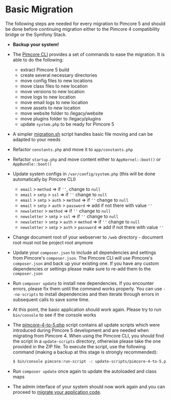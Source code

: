 # Basic Migration

The following steps are needed for every migration to Pimcore 5 and should be done before continuing migration either
to the Pimcore 4 compatibility bridge or the Symfony Stack.

- **Backup your system!**

- The [Pimcore CLI](https://github.com/pimcore/pimcore-cli) provides a set of commands to ease the migration. It is able
  to do the following:

  - extract Pimcore 5 build
  - create several necessary directories
  - move config files to new locations
  - move class files to new location
  - move versions to new location
  - move logs to new location
  - move email logs to new location
  - move assets to new location
  - move website folder to /legacy/website
  - move plugins folder to /legacy/plugins
  - update `system.php` to be ready for Pimcore 5
  
- A simpler [migration.sh](./migration.sh) script handles basic file moving and can be adapted to your needs
- Refactor `constants.php` and move it to `app/constants.php`
- Refactor `startup.php` and move content either to `AppKernel::boot()` or `AppBundle::boot()`

- Update system configs in `/var/config/system.php` (this will be done automatically by Pimcore CLI)
    - `email` > `method` => if `''`, change to `null`
    - `email` > `smtp` > `ssl` => if `''` change to `null`
    - `email` > `smtp` > `auth` > `method` => if `''` change to `null`
    - `email` > `smtp` > `auth` > `password` => add if not there with value `''`
    - `newsletter` > `method` => if `''` change to `null`
    - `newsletter` > `smtp` > `ssl` => if `''` change to `null`
    - `newsletter` > `smtp` > `auth` > `method` => if `''` change to `null`
    - `newsletter` > `smtp` > `auth` > `password` => add if not there with value `''`

- Change document root of your webserver to `/web` directory - document root must not be project root anymore

- Update your `composer.json` to include all dependencies and settings from Pimcore's `composer.json`. The Pimcore CLI will
  use Pimcore's `composer.json` and back up your existing one. If you have any custom dependencies or settings please make
  sure to re-add them to the `composer.json`

- Run `composer update` to install new dependencies. If you encounter errors, please fix them until the command works properly.
  You can use `--no-scripts` to install dependencies and then iterate through errors in subsequent calls to save some time.

- At this point, the basic application should work again. Please try to run `bin/console` to see if the console works

- The [pimcore-4-to-5.php](https://github.com/pimcore/pimcore/blob/master/update-scripts/pimcore-4-to-5.php) script contains
  all update scripts which were introduced during Pimcore 5 development and are needed when migrating from Pimcore 4. When
  using the Pimcore CLI, you should find the script in a `update-scripts` directory, otherwise please take the one provided 
  in the ZIP file. To execute the script, use the following command (making a backup at this stage is strongly recommended):
  
  ```bash
  $ bin/console pimcore:run-script -c update-scripts/pimcore-4-to-5.php
  ```
  
- Run `composer update` once again to update the autoloaded and class maps
- The admin interface of your system should now work again and you can proceed to [migrate your application code](./README.md). 
